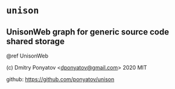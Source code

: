# `unison`
## UnisonWeb graph for generic source code shared storage

@ref UnisonWeb

(c) Dmitry Ponyatov <<dponyatov@gmail.com>> 2020 MIT

github: https://github.com/ponyatov/unison
